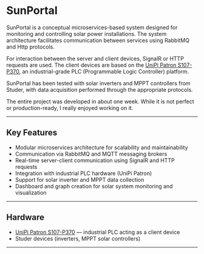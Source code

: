 # SunPortal

SunPortal is a conceptual microservices-based system designed for monitoring and controlling solar power installations. The system architecture facilitates communication between services using RabbitMQ and Http protocols.

For interaction between the server and client devices, SignalR or HTTP requests are used. The client devices are based on the [UniPi Patron S107-P370](https://www.unipi.technology/cs/unipi-patron-s107-p370), an industrial-grade PLC (Programmable Logic Controller) platform.

SunPortal has been tested with solar inverters and MPPT controllers from Studer, with data acquisition performed through the appropriate protocols.

The entire project was developed in about one week. While it is not perfect or production-ready, I really enjoyed working on it.

---

## Key Features

- Modular microservices architecture for scalability and maintainability  
- Communication via RabbitMQ and MQTT messaging brokers  
- Real-time server-client communication using SignalR and HTTP requests  
- Integration with industrial PLC hardware (UniPi Patron)  
- Support for solar inverter and MPPT data collection  
- Dashboard and graph creation for solar system monitoring and visualization

---

## Hardware

- [UniPi Patron S107-P370](https://www.unipi.technology/cs/unipi-patron-s107-p370) — industrial PLC acting as a client device  
- Studer devices (inverters, MPPT solar controllers)

---

